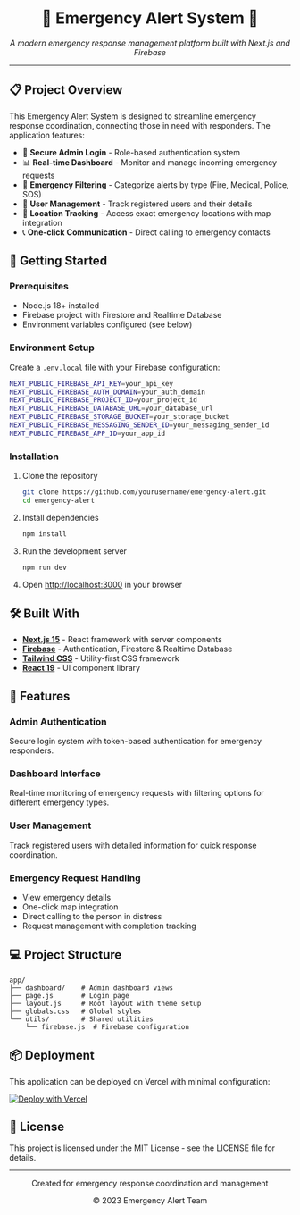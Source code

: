 <div align="center">
  <h1>🚨 Emergency Alert System 🚨</h1>
  <p><em>A modern emergency response management platform built with Next.js and Firebase</em></p>
</div>

---

## 📋 Project Overview

This Emergency Alert System is designed to streamline emergency response coordination, connecting those in need with responders. The application features:

- 🔐 **Secure Admin Login** - Role-based authentication system
- 📊 **Real-time Dashboard** - Monitor and manage incoming emergency requests
- 🚨 **Emergency Filtering** - Categorize alerts by type (Fire, Medical, Police, SOS)
- 👥 **User Management** - Track registered users and their details
- 📍 **Location Tracking** - Access exact emergency locations with map integration
- 📞 **One-click Communication** - Direct calling to emergency contacts

## 🚀 Getting Started

### Prerequisites
- Node.js 18+ installed
- Firebase project with Firestore and Realtime Database
- Environment variables configured (see below)

### Environment Setup
Create a `.env.local` file with your Firebase configuration:

```bash
NEXT_PUBLIC_FIREBASE_API_KEY=your_api_key
NEXT_PUBLIC_FIREBASE_AUTH_DOMAIN=your_auth_domain
NEXT_PUBLIC_FIREBASE_PROJECT_ID=your_project_id
NEXT_PUBLIC_FIREBASE_DATABASE_URL=your_database_url
NEXT_PUBLIC_FIREBASE_STORAGE_BUCKET=your_storage_bucket
NEXT_PUBLIC_FIREBASE_MESSAGING_SENDER_ID=your_messaging_sender_id
NEXT_PUBLIC_FIREBASE_APP_ID=your_app_id
```

### Installation

1. Clone the repository
   ```bash
   git clone https://github.com/yourusername/emergency-alert.git
   cd emergency-alert
   ```

2. Install dependencies
   ```bash
   npm install
   ```

3. Run the development server
   ```bash
   npm run dev
   ```

4. Open [http://localhost:3000](http://localhost:3000) in your browser

## 🛠️ Built With

- [**Next.js 15**](https://nextjs.org/) - React framework with server components
- [**Firebase**](https://firebase.google.com/) - Authentication, Firestore & Realtime Database
- [**Tailwind CSS**](https://tailwindcss.com/) - Utility-first CSS framework
- [**React 19**](https://react.dev/) - UI component library

## 📱 Features

### Admin Authentication
Secure login system with token-based authentication for emergency responders.

### Dashboard Interface
Real-time monitoring of emergency requests with filtering options for different emergency types.

### User Management
Track registered users with detailed information for quick response coordination.

### Emergency Request Handling
- View emergency details
- One-click map integration
- Direct calling to the person in distress
- Request management with completion tracking

## 💻 Project Structure

```
app/
├── dashboard/    # Admin dashboard views
├── page.js       # Login page
├── layout.js     # Root layout with theme setup
├── globals.css   # Global styles
└── utils/        # Shared utilities
    └── firebase.js  # Firebase configuration
```

## 📦 Deployment

This application can be deployed on Vercel with minimal configuration:

[![Deploy with Vercel](https://vercel.com/button)](https://vercel.com/new/clone?repository-url=https%3A%2F%2Fgithub.com%2Fyourusername%2Femergency-alert)

## 📝 License

This project is licensed under the MIT License - see the LICENSE file for details.

---

<div align="center">
  <p>Created for emergency response coordination and management</p>
  <p>© 2023 Emergency Alert Team</p>
</div>